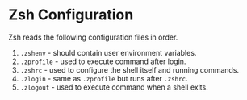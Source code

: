 # Zsh Configuration 

Zsh reads the following configuration files in order.

1. `.zshenv`   - should contain user environment variables.
2. `.zprofile` - used to execute command after login.
3. `.zshrc`    - used to configure the shell itself and running commands.
4. `.zlogin`   - same as `.zprofile` but runs after `.zshrc`.
5. `.zlogout`  - used to execute command when a shell exits.
